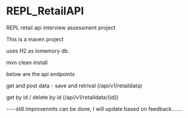 # REPL_RetailAPI
REPL retail api interview assessment project

This is a maven project

uses H2 as inmemory db.

mvn clean install

below are the api endpoints

get and post data - save and retrival
(/api/v1/retaildata)

get by id / delete  by id
(/api/v1/retaildata/{id})


----still improvenmts can be done, I will update based on feedback.......
